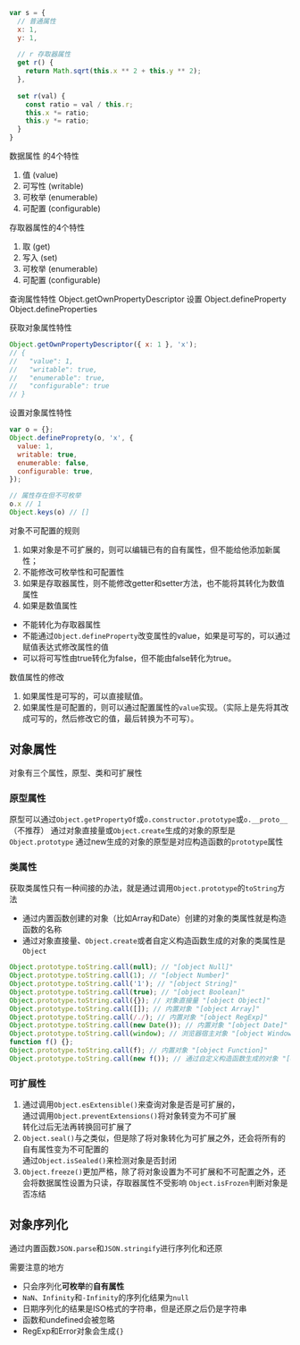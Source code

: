 ```js
var s = {
  // 普通属性
  x: 1,
  y: 1,
  
  // r 存取器属性
  get r() {
    return Math.sqrt(this.x ** 2 + this.y ** 2);
  },
  
  set r(val) {
    const ratio = val / this.r;
    this.x *= ratio;
    this.y *= ratio;
  }
}
```

数据属性 的4个特性

1. 值 (value)
2. 可写性 (writable)
3. 可枚举 (enumerable)
4. 可配置 (configurable)

存取器属性的4个特性

1. 取 (get)
2. 写入 (set)
3. 可枚举 (enumerable)
4. 可配置 (configurable)

查询属性特性
Object.getOwnPropertyDescriptor
设置
Object.defineProperty
Object.defineProperties

获取对象属性特性

```js
Object.getOwnPropertyDescriptor({ x: 1 }, 'x'); 
// {
//   "value": 1,
//   "writable": true,
//   "enumerable": true,
//   "configurable": true
// }
```

设置对象属性特性

```js
var o = {};
Object.defineProprety(o, 'x', {
  value: 1,
  writable: true,
  enumerable: false,
  configurable: true,
});

// 属性存在但不可枚举
o.x // 1
Object.keys(o) // []
```

对象不可配置的规则

1. 如果对象是不可扩展的，则可以编辑已有的自有属性，但不能给他添加新属性；
2. 不能修改可枚举性和可配置性
3. 如果是存取器属性，则不能修改getter和setter方法，也不能将其转化为数值属性
4. 如果是数值属性

* 不能转化为存取器属性
* 不能通过`Object.defineProperty`改变属性的value，如果是可写的，可以通过赋值表达式修改属性的值
* 可以将可写性由true转化为false，但不能由false转化为true。

数值属性的修改

1. 如果属性是可写的，可以直接赋值。
2. 如果属性是可配置的，则可以通过配置属性的`value`实现。（实际上是先将其改成可写的，然后修改它的值，最后转换为不可写）。

## 对象属性

对象有三个属性，原型、类和可扩展性

### 原型属性

原型可以通过`Object.getPropertyOf`或`o.constructor.prototype`或`o.__proto__`（不推荐）
通过对象直接量或`Object.create`生成的对象的原型是`Object.prototype`
通过new生成的对象的原型是对应构造函数的`prototype`属性

### 类属性

获取类属性只有一种间接的办法，就是通过调用`Object.prototype`的`toString`方法

* 通过内置函数创建的对象（比如Array和Date）创建的对象的类属性就是构造函数的名称
* 通过对象直接量、`Object.create`或者自定义构造函数生成的对象的类属性是`Object`

```js
Object.prototype.toString.call(null); // "[object Null]"
Object.prototype.toString.call(1); // "[object Number]"
Object.prototype.toString.call('1'); // "[object String]"
Object.prototype.toString.call(true); // "[object Boolean]"
Object.prototype.toString.call({}); // 对象直接量 "[object Object]"
Object.prototype.toString.call([]); // 内置对象 "[object Array]"
Object.prototype.toString.call(/./); // 内置对象 "[object RegExp]"
Object.prototype.toString.call(new Date()); // 内置对象 "[object Date]"
Object.prototype.toString.call(window); // 浏览器宿主对象 "[object Window]"
function f() {};
Object.prototype.toString.call(f); // 内置对象 "[object Function]"
Object.prototype.toString.call(new f()); // 通过自定义构造函数生成的对象 "[object Object]"
```

### 可扩展性

1. 通过调用`Object.esExtensible()`来查询对象是否是可扩展的，  
通过调用`Object.preventExtensions()`将对象转变为不可扩展  
转化过后无法再转换回可扩展了
2. `Object.seal()`与之类似，但是除了将对象转化为可扩展之外，还会将所有的自有属性变为不可配置的  
通过`Object.isSealed()`来检测对象是否封闭
3. `Object.freeze()`更加严格，除了将对象设置为不可扩展和不可配置之外，还会将数据属性设置为只读，存取器属性不受影响
`Object.isFrozen`判断对象是否冻结

## 对象序列化

通过内置函数`JSON.parse`和`JSON.stringify`进行序列化和还原  

需要注意的地方

* 只会序列化**可枚举**的**自有属性**
* `NaN`、`Infinity`和`-Infinity`的序列化结果为`null`
* 日期序列化的结果是ISO格式的字符串，但是还原之后仍是字符串
* 函数和undefined会被忽略
* RegExp和Error对象会生成`{}`

